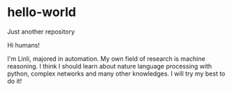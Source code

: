 # hello-world
Just another repository

Hi humans!

I'm Linli, majored in automation. My own field of research is machine reasoning. I think I should learn about nature language processing with python, complex networks and many other knowledges. I will try my best to do it!
